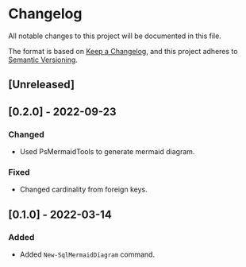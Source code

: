 # Changelog

All notable changes to this project will be documented in this file.

The format is based on [Keep a Changelog](https://keepachangelog.com/en/1.0.0/),
and this project adheres to [Semantic Versioning](https://semver.org/spec/v2.0.0.html).

## [Unreleased]

## [0.2.0] - 2022-09-23

### Changed

- Used PsMermaidTools to generate mermaid diagram.

### Fixed

- Changed cardinality from foreign keys.

## [0.1.0] - 2022-03-14

### Added

- Added `New-SqlMermaidDiagram` command.
